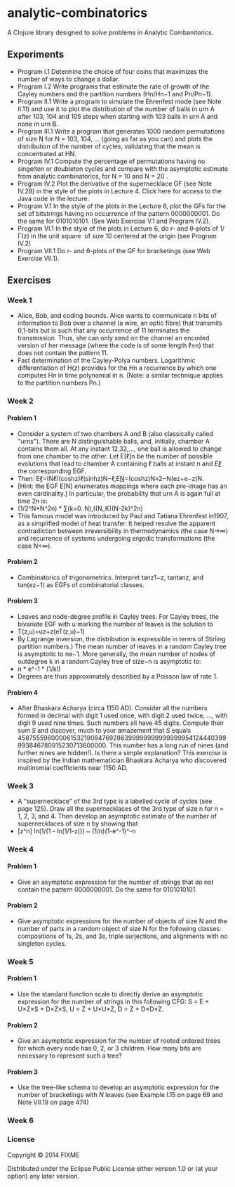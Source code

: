 # analytic-combinatorics

A Clojure library designed to solve problems in Analytic Combanitorics.

## Experiments

- Program I.1 Determine the choice of four coins that maximizes the number of ways to change a dollar.
- Program I.2 Write programs that estimate the rate of growth of the Cayley numbers and the partition numbers (Hn/Hn−1 and Pn/Pn−1).
- Program II.1 Write a program to simulate the Ehrenfest mode (see Note II.11) and use it to plot the distribution of the number of balls in urn A after 103, 104 and 105 steps when starting with 103 balls in urn A and none in urn B.
- Program III.1 Write a program that generates 1000 random permutations of size N for N = 103, 104, ... (going as far as you can) and plots the distribution of the number of cycles, validating that the mean is concentrated at HN.
- Program IV.1 Compute the percentage of permutations having no singelton or doubleton cycles and compare with the asymptotic estimate from analytic combinatorics, for N = 10 and N = 20 .
- Program IV.2 Plot the derivative of the supernecklace GF (see Note IV.28) in the style of the plots in Lecture 4. Click here for access to the Java code in the lecture.
- Program V.1 In the style of the plots in the Lecture 6, plot the GFs for the set of bitstrings having no occurrence of the pattern 0000000001. Do the same for 0101010101. (See Web Exercise V.1 and Program IV.2).
- Program VI.1 In the style of the plots in Lecture 6, do r- and θ-plots of 1/Γ(z) in the unit square  of size 10 centered at the origin (see Program IV.2)
- Program VII.1 Do r- and θ-plots of the GF for bracketings (see Web Exercise VII.1).

## Exercises

### Week 1

- Alice, Bob, and coding bounds. Alice wants to communicate n bits of information to Bob over a channel (a wire, an optic fibre) that transmits 0,1-bits but is such that any occurrence of 11 terminates the transmission. Thus, she can only send on the channel an encoded version of her message (where the code is of some length ℓ≥n) that does not contain the pattern 11.
- Fast determination of the Cayley-Polya numbers. Logarithmic differentiation of H(z) provides for the Hn a recurrence by which one computes Hn in time polynomial in n. (Note: a similar technique applies to the partition numbers Pn.)

### Week 2

#### Problem 1

- Consider a system of two chambers A and B (also classically called "urns"). There are N distinguishable balls, and, initially, chamber A contains them all. At any instant 12,32,…, one ball is allowed to change from one chamber to the other. Let E[ℓ]n be the number of possible evolutions that lead to chamber A containing ℓ balls at instant n and E[ℓ](z) the corresponding EGF.
- Then: E[ℓ](z)=(Nℓ)(coshz)ℓ(sinhz)N−ℓ,E[N](z)=(coshz)N≡2−N(ez+e−z)N.
- [Hint: the EGF E[N] enumerates mappings where each pre-image has an even cardinality.] In particular, the probability that urn A is again full at time 2n is:
- (1/2^N*N^2n) * ∑(k=0..N),((N_K)(N-2k)^2n)
- This famous model was introduced by Paul and Tatiana Ehrenfest in1907, as a simplified model of heat transfer. It helped resolve the apparent contradiction between irreversibility in thermodynamics (the case N→∞) and recurrence of systems undergoing ergodic transformations (the case N<∞).

#### Problem 2

- Combinatorics of trigonometrics. Interpret tanz1−z, tantanz, and tan(ez−1) as EGFs of combinatorial classes.

#### Problem 3

- Leaves and node-degree profile in Cayley trees. For Cayley trees, the bivariate EGF with u marking the number of leaves is the solution to
- T(z,u)=uz+z(eT(z,u)−1)
- By Lagrange inversion, the distribution is expressible in terms of Stirling partition numbers.) The mean number of leaves in a random Cayley tree is asymptotic to ne−1. More generally, the mean number of nodes of outdegree k in a random Cayley tree of size~n is asymptotic to:
- n * e^-1 * (1/k!)
- Degrees are thus approximately described by a Poisson law of rate 1.

#### Problem 4

- After Bhaskara Acharya (circa 1150 AD). Consider all the numbers formed in decimal with digit 1 used once, with digit 2 used twice, ..., with digit 9 used nine times. Such numbers all have 45 digits. Compute their sum $S$ and discover, much to your amazement that $S$ equals 45875559600006153219084769286399999999999999954124440399993846780915230713600000. This number has a long run of nines (and further nines are hidden!). Is there a simple explanation? This exercise is inspired by the Indian mathematician Bhaskara Acharya who discovered multinomial coefficients near 1150 AD.

### Week 3

- A "supernecklace" of the 3rd type is a labelled cycle of cycles (see page 125). Draw all the supernecklaces of the 3rd type of size n for n = 1, 2, 3, and 4. Then develop an asymptotic estimate of the number of supernecklaces of size n by showing that
- [z^n] ln(1/(1 - ln(1/1-z))) ~ (1/n)(1-e^-1)^-n

### Week 4

#### Problem 1

- Give an asymptotic expression for the number of strings that do not contain the pattern 0000000001. Do the same for 0101010101.

#### Problem 2

- Give asymptotic expressions for the number of objects of size N and the number of parts in a random object of size N for the following classes: compositions of 1s, 2s, and 3s, triple surjections, and alignments with no singleton cycles.

### Week 5

#### Problem 1

- Use the standard function scale to directly derive an asymptotic expression for the number of strings in this following CFG: S = E + U×Z×S + D×Z×S, U = Z + U×U×Z, D = Z + D×D×Z.

#### Problem 2

- Give an asymptotic expression for the number of rooted ordered trees for which every node has 0, 2, or 3 children. How many bits are necessary to represent such a tree?

#### Problem 3

- Use the tree-like schema to develop an asymptotic expression for the number of bracketings with $N$ leaves (see Example I.15 on page 69 and Note VII.19 on page 474)

### Week 6


### License

Copyright © 2014 FIXME

Distributed under the Eclipse Public License either version 1.0 or (at
your option) any later version.
